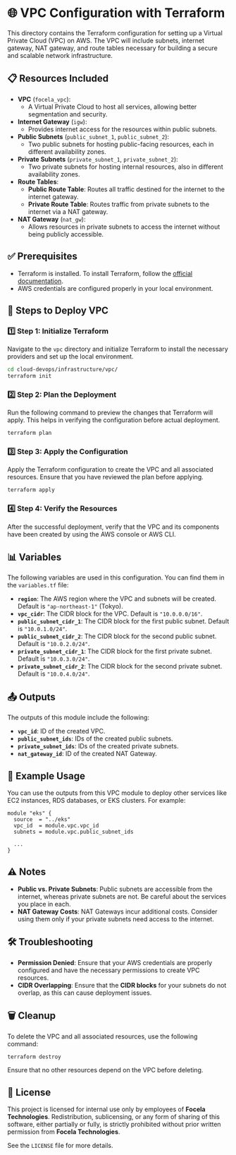 
# 🌐 VPC Configuration with Terraform

This directory contains the Terraform configuration for setting up a Virtual Private Cloud (VPC) on AWS. The VPC will include subnets, internet gateway, NAT gateway, and route tables necessary for building a secure and scalable network infrastructure.

## 📋 Resources Included
- **VPC** (`focela_vpc`):
  - A Virtual Private Cloud to host all services, allowing better segmentation and security.
- **Internet Gateway** (`igw`):
  - Provides internet access for the resources within public subnets.
- **Public Subnets** (`public_subnet_1`, `public_subnet_2`):
  - Two public subnets for hosting public-facing resources, each in different availability zones.
- **Private Subnets** (`private_subnet_1`, `private_subnet_2`):
  - Two private subnets for hosting internal resources, also in different availability zones.
- **Route Tables**:
  - **Public Route Table**: Routes all traffic destined for the internet to the internet gateway.
  - **Private Route Table**: Routes traffic from private subnets to the internet via a NAT gateway.
- **NAT Gateway** (`nat_gw`):
  - Allows resources in private subnets to access the internet without being publicly accessible.

## ✅ Prerequisites
- Terraform is installed. To install Terraform, follow the [official documentation](https://learn.hashicorp.com/tutorials/terraform/install-cli).
- AWS credentials are configured properly in your local environment.

## 🚀 Steps to Deploy VPC

### 1️⃣ Step 1: Initialize Terraform
Navigate to the `vpc` directory and initialize Terraform to install the necessary providers and set up the local environment.

```sh
cd cloud-devops/infrastructure/vpc/
terraform init
```

### 2️⃣ Step 2: Plan the Deployment
Run the following command to preview the changes that Terraform will apply. This helps in verifying the configuration before actual deployment.

```sh
terraform plan
```

### 3️⃣ Step 3: Apply the Configuration
Apply the Terraform configuration to create the VPC and all associated resources. Ensure that you have reviewed the plan before applying.

```sh
terraform apply
```

### 4️⃣ Step 4: Verify the Resources
After the successful deployment, verify that the VPC and its components have been created by using the AWS console or AWS CLI.

## 📊 Variables
The following variables are used in this configuration. You can find them in the `variables.tf` file:

- **`region`**: The AWS region where the VPC and subnets will be created. Default is `"ap-northeast-1"` (Tokyo).
- **`vpc_cidr`**: The CIDR block for the VPC. Default is `"10.0.0.0/16"`.
- **`public_subnet_cidr_1`**: The CIDR block for the first public subnet. Default is `"10.0.1.0/24"`.
- **`public_subnet_cidr_2`**: The CIDR block for the second public subnet. Default is `"10.0.2.0/24"`.
- **`private_subnet_cidr_1`**: The CIDR block for the first private subnet. Default is `"10.0.3.0/24"`.
- **`private_subnet_cidr_2`**: The CIDR block for the second private subnet. Default is `"10.0.4.0/24"`.

## 📤 Outputs
The outputs of this module include the following:

- **`vpc_id`**: ID of the created VPC.
- **`public_subnet_ids`**: IDs of the created public subnets.
- **`private_subnet_ids`**: IDs of the created private subnets.
- **`nat_gateway_id`**: ID of the created NAT Gateway.

## 📌 Example Usage
You can use the outputs from this VPC module to deploy other services like EC2 instances, RDS databases, or EKS clusters. For example:

```hcl
module "eks" {
  source  = "../eks"
  vpc_id  = module.vpc.vpc_id
  subnets = module.vpc.public_subnet_ids

  ...
}
```

## ⚠️ Notes
- **Public vs. Private Subnets**: Public subnets are accessible from the internet, whereas private subnets are not. Be careful about the services you place in each.
- **NAT Gateway Costs**: NAT Gateways incur additional costs. Consider using them only if your private subnets need access to the internet.

## 🛠️ Troubleshooting
- **Permission Denied**: Ensure that your AWS credentials are properly configured and have the necessary permissions to create VPC resources.
- **CIDR Overlapping**: Ensure that the **CIDR blocks** for your subnets do not overlap, as this can cause deployment issues.

## 🗑️ Cleanup
To delete the VPC and all associated resources, use the following command:

```sh
terraform destroy
```

Ensure that no other resources depend on the VPC before deleting.

## 📜 License
This project is licensed for internal use only by employees of **Focela Technologies**. Redistribution, sublicensing, or any form of sharing of this software, either partially or fully, is strictly prohibited without prior written permission from **Focela Technologies**.

See the `LICENSE` file for more details.
